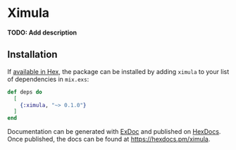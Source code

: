 # Ximula

**TODO: Add description**

## Installation

If [available in Hex](https://hex.pm/docs/publish), the package can be installed
by adding `ximula` to your list of dependencies in `mix.exs`:

```elixir
def deps do
  [
    {:ximula, "~> 0.1.0"}
  ]
end
```

Documentation can be generated with [ExDoc](https://github.com/elixir-lang/ex_doc)
and published on [HexDocs](https://hexdocs.pm). Once published, the docs can
be found at <https://hexdocs.pm/ximula>.

